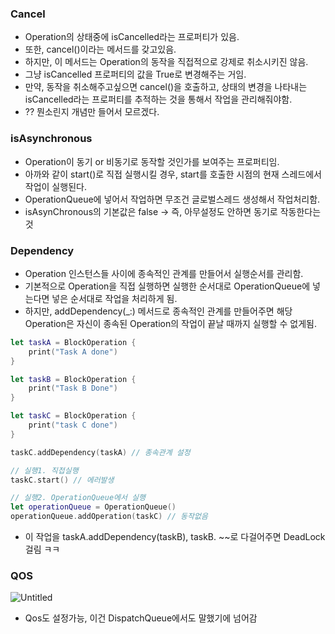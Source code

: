 ### Cancel

- Operation의 상태중에 isCancelled라는 프로퍼티가 있음.
- 또한, cancel()이라는 메서드를 갖고있음.
- 하지만, 이 메서드는 Operation의 동작을 직접적으로 강제로 취소시키진 않음.
- 그냥 isCancelled 프로퍼티의 값을 True로 변경해주는 거임.
- 만약, 동작을 취소해주고싶으면 cancel()을 호출하고, 상태의 변경을 나타내는 isCancelled라는 프로퍼티를 추적하는 것을 통해서 작업을 관리해줘야함.
- ?? 뭔소린지 개념만 들어서 모르겠다.

### ****isAsynchronous****

- Operation이 동기 or 비동기로 동작할 것인가를 보여주는 프로퍼티임.
- 아까와 같이 start()로 직접 실행시킬 경우, start를 호출한 시점의 현재 스레드에서 작업이 실행된다.
- OperationQueue에 넣어서 작업하면 무조건 글로벌스레드 생성해서 작업처리함.
- isAsynChronous의 기본값은 false → 즉, 아무설정도 안하면 동기로 작동한다는 것

### Dependency

- Operation 인스턴스들 사이에 종속적인 관계를 만들어서 실행순서를 관리함.
- 기본적으로 Operation을 직접 실행하면 실행한 순서대로 OperationQueue에 넣는다면 넣은 순서대로 작업을 처리하게 됨.
- 하지만, addDependency(_:) 메서드로 종속적인 관계를 만들어주면 해당 Operation은 자신이 종속된 Operation의 작업이 끝날 때까지 실행할 수 없게됨.

```swift
let taskA = BlockOperation {
    print("Task A done")
}

let taskB = BlockOperation {
    print("Task B Done")
}

let taskC = BlockOperation {
    print("task C done")
}

taskC.addDependency(taskA) // 종속관계 설정

// 실행1. 직접실행
taskC.start() // 에러발생

// 실행2. OperationQueue에서 실행
let operationQueue = OperationQueue()
operationQueue.addOperation(taskC) // 동작없음
```

- 이 작업을 taskA.addDependency(taskB), taskB. ~~로 다걸어주면 DeadLock 걸림 ㅋㅋ

### QOS

![Untitled](https://s3-us-west-2.amazonaws.com/secure.notion-static.com/69287143-fe76-4dc4-b58b-af7ea7aff400/Untitled.png)

- Qos도 설정가능, 이건 DispatchQueue에서도 말했기에 넘어감
